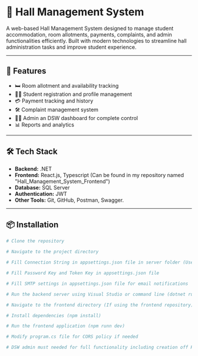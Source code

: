 ﻿# 🏢 Hall Management System

A web-based Hall Management System designed to manage student accommodation, room allotments, payments, complaints, and admin functionalities efficiently. Built with modern technologies to streamline hall administration tasks and improve student experience.

---

## 🚀 Features

- 🛏️ Room allotment and availability tracking
- 👨‍🎓 Student registration and profile management
- 💳 Payment tracking and history
- 🛠️ Complaint management system
- 🧑‍💻 Admin an DSW dashboard for complete control
- 📊 Reports and analytics

---

## 🛠️ Tech Stack

- **Backend:** .NET
- **Frontend:** React.js, Typescript (Can be found in my repository named "Hall_Management_System_Frontend")
- **Database:** SQL Server
- **Authentication:** JWT
- **Other Tools:** Git, GitHub, Postman, Swagger.

---

## 📦 Installation

```bash
# Clone the repository

# Navigate to the project directory

# Fill Connection String in appsettings.json file in server folder (Use SSMS or Azure Data Studio to create the database. No need for explicitly create tables)

# Fill Password Key and Token Key in appsettings.json file

# Fill SMTP settings in appsettings.json file for email notifications

# Run the backend server using Visual Studio or command line (dotnet run)

# Navigate to the frontend directory (If using the frontend repository)

# Install dependencies (npm install)

# Run the frontend application (npm runn dev)

# Modify program.cs file for CORS policy if needed

# DSW admin must needed for full functionality including creation off Hall Admin. Hit /Registration/AddDSW endpoint in swagger/postman to create DSW admin

```
